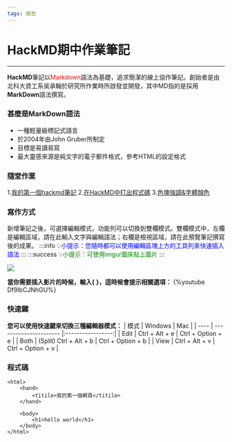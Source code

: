 ```yaml
---
tags: 報告
---
```

# HackMD期中作業筆記
---
**HackMD**筆記以<font color=red>Markdown</font>語法為基礎，追求簡潔的線上協作筆記。創始者是由北科大資工系吳承翰於研究所作業時所啟發並開發，其中MD指的是採用**MarkDown**語法撰寫。
### 甚麼是MarkDown語法
- 一種輕量級標記式語言
- 於2004年由John Gruber所制定
- 目標是易讀易寫
- 最大靈感來源是純文字的電子郵件格式，參考HTML的設定格式

### 隨堂作業
1.[我的第一個hackmd筆記](https://hackmd.io/@Li096/firstnotes)
2.[在HackMD中打出程式碼](https://hackmd.io/@Li096/cord)
3.[色塊強調&字體顏色](https://hackmd.io/@Li096/colour)
### 寫作方式
新增筆記之後，可選擇編輯模式，功能列可以切換到雙欄模式。雙欄模式中，左欄是編輯區域，請在此輸入文字與編輯語法；右欄是檢視區域，請在此預覽筆記撰寫後的成果。
:::info
:bulb:<font color=blue>小提示：您隨時都可以使用編輯區塊上方的工具列來快速插入語法</font>
:::
:::success
:bulb:<font color=green>小提示：可使用imgur圖床貼上圖片</font>
:::
  
![](https://i.imgur.com/jPKtMFr.png)
  
**當你需要插入影片的時候，輸入{ }，這時候會提示相關選項：**
{%youtube Df9lbCJNhGU%}
### 快速鍵
**您可以使用快速鍵來切換三種編輯器模式：**
| 模式 | Windows                |        Mac        |
| ---- | ---------------------- |:-----------------:|
| Edit | Ctrl + Alt + e         | Ctrl + Option + e |
| Both | (Split)	Ctrl + Alt + b | Ctrl + Option + b |
| View | Ctrl + Alt + v         | Ctrl + Option + v |
### 程式碼
```htmlembedded=
<html>
    <hand>
        <titile>我的第一個網頁</titile>
    </hand>
    
    <body>
        <h1>hello world</h1>
    </body>
</html>
```
